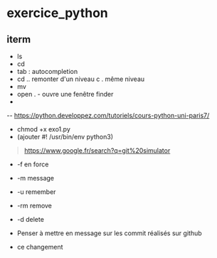 # exercice_python

## iterm
- ls
- cd
- tab : autocompletion 
- cd .. remonter d'un niveau c . même niveau
- mv
- open . - ouvre une fenêtre finder
-

-- https://python.developpez.com/tutoriels/cours-python-uni-paris7/
- chmod +x exo1.py
- (ajouter #! /usr/bin/env python3)

> https://www.google.fr/search?q=git%20simulator

- -f en force 
- -m message 
- -u remember

- -rm remove
- -d delete

- Penser à mettre en message sur les commit réalisés sur github

- ce changement
